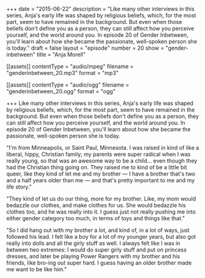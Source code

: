 +++
date = "2015-06-22"
description = "Like many other interviews in this series, Anja's early life was shaped by religious beliefs, which, for the most part, seem to have remained in the background. But even when those beliefs don't define you as a person, they can still affect how you perceive yourself, and the world around you. In episode 20 of Gender Inbetween, you'll learn about how she became the passionate, well-spoken person she is today."
draft = false
layout = "episode"
number = 20
show = "gender-inbetween"
title = "Anja Morell"

[[assets]]
  contentType = "audio/mpeg"
  filename = "genderinbetween_20.mp3"
  format = "mp3"

[[assets]]
  contentType = "audio/ogg"
  filename = "genderinbetween_20.ogg"
  format = "ogg"

+++
Like many other interviews in this series, Anja's early life was shaped by religious beliefs, which, for the most part, seem to have remained in the background. But even when those beliefs don't define you as a person, they can still affect how you perceive yourself, and the world around you. In episode 20 of Gender Inbetween, you'll learn about how she became the passionate, well-spoken person she is today.

"I'm from Minneapolis, or Saint Paul, Minnesota. I was raised in kind of like a liberal, hippy, Christian family; my parents were super radical when I was really young, so that was an awesome way to be a child... even though they had the Christian thing going on. They raised me to kind of be a little bit queer, like they kind of let me and my brother &mdash; I have a brother that's two and a half years older than me &mdash; and that's pretty important to me and my life story."

"They kind of let us do our thing, more for my brother. Like, my mom would bedazzle our clothes, and make clothes for us. She would bedazzle his clothes too, and he was really into it. I guess just not really pushing me into either gender category too much, in terms of toys and things like that."

"So I did hang out with my brother a lot, and kind of, in a lot of ways, just followed his lead. I felt like a boy for a lot of my younger years, but also got really into dolls and all the girly stuff as well. I always felt like I was in between two extremes: I would do super girly stuff and put on princess dresses, and later be playing Power Rangers with my brother and his friends, like bro-ing out super hard. I guess having an older brother made me want to be like him."